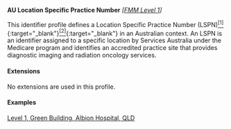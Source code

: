 **AU Location Specific Practice Number**  *[[FMM Level 1](guidance.html)]*

This identifier profile defines a Location Specific Practice Number (LSPN)[<sup>[1]</sup>](https://www.servicesaustralia.gov.au/organisations/health-professionals/services/medicare/medicare-eligibility-provide-diagnostic-imaging-and-radiation-oncology-services#a2){:target="_blank"}[<sup>[2]</sup>](https://www1.health.gov.au/internet/main/publishing.nsf/Content/stage-two-diag-img-acc-scheme-loc-spec-prac-num-fact-sheet){:target="_blank"} in an Australian context. An LSPN is an identifier assigned to a specific location by Services Australia under the Medicare program and identifies an accredited practice site that provides diagnostic imaging and radiation oncology services.


#### Extensions

No extensions are used in this profile.


#### Examples

[Level 1, Green Building, Albion Hospital, QLD](Location-example2.html)
